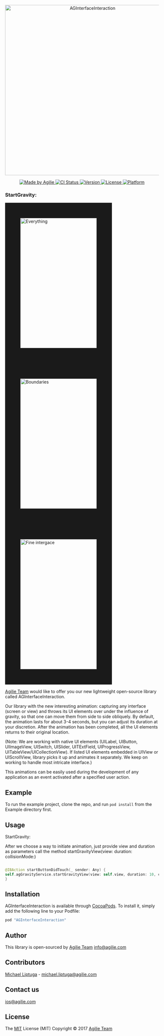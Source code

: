 <p align="center">

<img src="https://user-images.githubusercontent.com/4165054/28317389-52c09c2c-6bcf-11e7-90a6-1d1e104b406d.png" alt="AGInterfaceInteraction" title="AGInterfaceInteraction" width="557"/>
</p>

<p>

</p>

<p align="center">

<a href="https://www.agilie.com?utm_source=github&utm_medium=referral&utm_campaign=Git_Swift&utm_term=AGInterfaceInteraction">
<img src="https://img.shields.io/badge/Made%20by-Agilie-green.svg?style=flat" alt="Made by Agilie">
</a>

<a href="https://travis-ci.org/kalamaznik/AGInterfaceInteraction">
<img src="http://img.shields.io/travis/agilie/AGInterfaceInteraction.svg?style=flat" alt="CI Status">
</a>

<a href="http://cocoapods.org/pods/AGInterfaceInteraction">
<img src="https://img.shields.io/cocoapods/v/AGInterfaceInteraction.svg?style=flat" alt="Version">
</a>

<a href="http://cocoapods.org/pods/AGInterfaceInteraction">
<img src="https://img.shields.io/cocoapods/l/AGInterfaceInteraction.svg?style=flat" alt="License">
</a>

<a href="http://cocoapods.org/pods/AGInterfaceInteraction">
<img src="https://img.shields.io/cocoapods/p/AGInterfaceInteraction.svg?style=flat" alt="Platform">
</a>

</p>

### StartGravity:

<img src="https://cloud.githubusercontent.com/assets/4165054/26112030/7154b75a-3a5f-11e7-903a-af47b80318af.gif" alt="Everything" height="425" width="250" border ="50">   <img src="https://cloud.githubusercontent.com/assets/4165054/26115830/d1c64b4e-3a69-11e7-97ad-bf1fcbafd8ff.gif" alt="Boundaries" height="425" width="250" border ="50">   <img src="https://user-images.githubusercontent.com/4165054/28424304-ee96ba8a-6d75-11e7-986c-fa9a1a0ac781.gif" alt="Fine intergace" height="425" width="250" border="50">

[Agilie Team](https://agilie.com/en/ios-development-services) would like to offer you our new
lightweight open-source library called AGInterfaceInteraction.

Our library with the new interesting animation: capturing any interface (screen or view) and
throws its UI elements over under the influence of gravity, so that one can move them from side
to side obliquely. By default, the animation lasts for about 3-4 seconds, but you can adjust
its duration at your discretion. After the animation has been completed, all the UI elements returns to their original location.

(Note: We are working with native UI elements (UILabel, UIButton, UIImageView, UISwitch,
UISlider, UITExtField, UIProgressView, UITableView/UICollectionView). If listed UI elements
embedded in UIView or UIScrollView, library picks it up and animates it separately. We keep on
working to handle most intricate interface.)

This animations can be easily used during the development of any application as an event activated after a specified user action.

## Example

To run the example project, clone the repo, and run `pod install` from the Example directory first.


## Usage

StartGravity:

After we choose a way to initiate animation, just provide view and duration as parameters call the method startGravityView(view: duration: collisionMode:)

````swift

@IBAction startButtonDidTouch(_ sender: Any) {
self.agGravityService.startGravityView(view: self.view, duration: 10, collisionMode: .everything)
}

````

## Installation

AGInterfaceInteraction is available through [CocoaPods](http://cocoapods.org). To install
it, simply add the following line to your Podfile:

```ruby
pod "AGInterfaceInteraction"
```

## Author

This library is open-sourced by [Agilie Team](https://www.agilie.com?utm_source=github&utm_medium=referral&utm_campaign=Git_Swift&utm_term=AGInterfaceInteraction) info@agilie.com

## Contributors

[Michael Liptuga](https://github.com/Liptuga-Michael) - <michael.liptuga@agilie.com>


## Contact us

<ios@agilie.com>

## License

The [MIT](LICENSE.MD) License (MIT) Copyright © 2017 [Agilie Team](https://www.agilie.com?utm_source=github&utm_medium=referral&utm_campaign=Git_Swift&utm_term=AGInterfaceInteraction)
